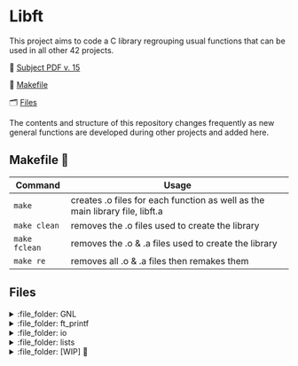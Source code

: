 # Libft
This project aims to code a C library regrouping usual functions that can be used in all other 42 projects.

📄 [Subject PDF v. 15](https://github.com/anasilvr/Libft/blob/main/en.subject.pdf)

🔨 [Makefile](#makefile)

🗂 [Files](#files)

The contents and structure of this repository changes frequently as new general functions are developed during other projects and added here.

## Makefile 🔨
| Command | Usage |
| --- | --- |
| `make` | creates .o files for each function as well as the main library file, libft.a |
| `make clean` | removes the .o files used to create the library |
| `make fclean` | removes the .o & .a files used to create the library |
| `make re` | removes all .o & .a files then remakes them |

## Files 
<details><summary>:file_folder: GNL</summary>
  
| Function | Description |
| --- | --- |
| [get\_next\_line.c](https://github.com/anasilvr/Libft/blob/main/GNL/get_next_line.c) |returns a line read from a file descriptor|
</details>

<details><summary>:file_folder: ft_printf</summary>
  
| Function | Description |
| --- | --- |
| [ft\_printf.c](https://github.com/anasilvr/Libft/blob/main/ft_printf/ft_printf.c) | prints to STDOUT and returns an int value equal to the number of printed chars (%cspduxX)|
</details>

<details><summary>:file_folder: io</summary>
 
| Function | Description |
| --- | --- |
| [ft\_putchar\_fd.c](https://github.com/anasilvr/Libft/blob/main/io/ft_putchar_fd.c) |outputs a character to the given file descriptor|
| [ft_putendl_fd.c](https://github.com/anasilvr/Libft/blob/main/io/ft_putendl_fd.c) |outputs a string to the given file descriptor followed by a \n|
| [ft_putnbr_fd.c](https://github.com/anasilvr/Libft/blob/main/io/ft_putnbr_fd.c) |outputs an integer to the given file descriptor|
| [ft_putstr_fd.c](https://github.com/anasilvr/Libft/blob/main/io/ft_putstr_fd.c) |outputs a string to the given file descriptor|
</details>

<details><summary>:file_folder: lists</summary>

| Function | Description |
| --- | --- |
| [ft_lstadd_back.c](https://github.com/anasilvr/Libft/blob/main/lists/ft_lstadd_back.c) | adds a new element at the end of the list|
| [ft_lstadd_front.c](https://github.com/anasilvr/Libft/blob/main/lists/ft_lstadd_front.c) | adds a new element at the beginning of the list|
| [ft_lstclear.c](https://github.com/anasilvr/Libft/blob/main/lists/ft_lstclear.c) | deletes and frees the given element and every successor of that element|
| [ft_lstdelone.c](https://github.com/anasilvr/Libft/blob/main/lists/ft_lstdelone.c) | deletes and frees the given element|
| [ft_lstiter.c](https://github.com/anasilvr/Libft/blob/main/lists/ft_lstiter.c) | iterates through a list while applying the function passed to the content of each element|
| [ft_lstlast.c](https://github.com/anasilvr/Libft/blob/main/lists/ft_lstlast.c) | returns the last element of the list|
| [ft_lstmap.c](https://github.com/anasilvr/Libft/blob/main/lists/ft_lstmap.c) | iterates through a list while applying the function passed to the content of each element and creating a new list with the results|
| [ft_lstnew.c](https://github.com/anasilvr/Libft/blob/main/lists/ft_lstnew.c) | allocates (with malloc(3)) and returns a new element|
| [ft_lstsize.c](https://github.com/anasilvr/Libft/blob/main/lists/ft_lstsize.c) | counts the number of elements in a list|
</details>

<details><summary>:file_folder: [WIP] 🚧</summary>

:file_folder: memalloc: 
| Function | Description |
| --- | --- |

:file_folder: strings:
| Function | Description |
| --- | --- |

:file_folder: types:
| Function | Description |
| --- | --- |
</details>
